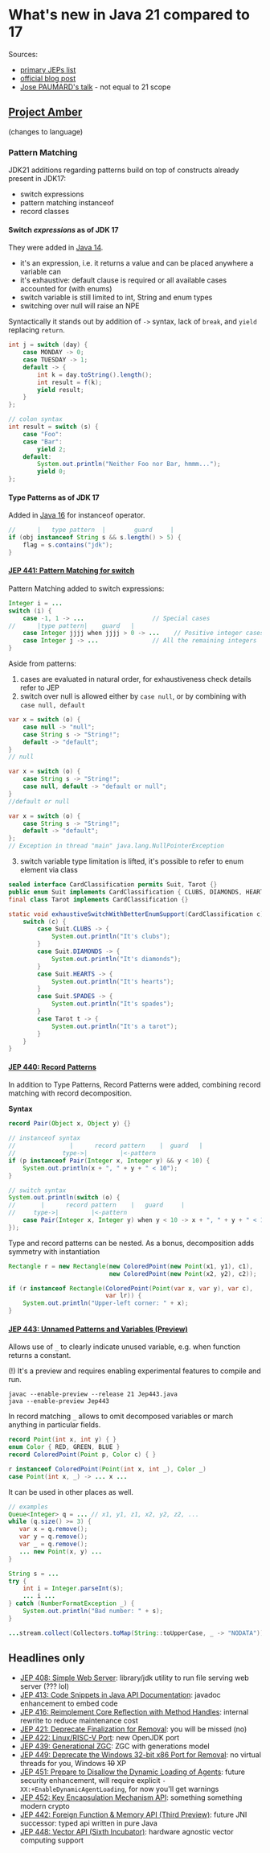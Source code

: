 # What's new in Java 21 compared to 17

Sources:
- [primary JEPs list](https://openjdk.org/projects/jdk/21/jeps-since-jdk-17)
- [official blog post](https://blogs.oracle.com/java/post/the-arrival-of-java-21)
- [Jose PAUMARD's talk](https://youtu.be/14RDbiF2a_o) - not equal to 21 scope

## [Project Amber](https://openjdk.org/projects/amber/)

(changes to language)

### Pattern Matching

JDK21 additions regarding patterns build on top of constructs already present in JDK17:
- switch expressions
- pattern matching instanceof
- record classes

#### Switch _expressions_ as of JDK 17

They were added in [Java 14](https://openjdk.org/jeps/361).

- it's an expression, i.e. it returns a value and can be placed anywhere a variable can
- it's exhaustive: default clause is required or all available cases accounted for (with enums)
- switch variable is still limited to int, String and enum types
- switching over null will raise an NPE

Syntactically it stands out by addition of `->` syntax, lack of `break`, and `yield` replacing `return`.

```java
int j = switch (day) {
    case MONDAY -> 0;
    case TUESDAY -> 1;
    default -> {
        int k = day.toString().length();
        int result = f(k);
        yield result;
    }
};

// colon syntax
int result = switch (s) {
    case "Foo":
    case "Bar":
        yield 2;
    default:
        System.out.println("Neither Foo nor Bar, hmmm...");
        yield 0;
};
```

#### Type Patterns as of JDK 17

Added in [Java 16](https://openjdk.org/jeps/394) for instanceof operator. 

```java
//      |   type pattern  |        guard     |
if (obj instanceof String s && s.length() > 5) {
    flag = s.contains("jdk");
}
```

#### [JEP 441: Pattern Matching for switch](https://openjdk.org/jeps/441)

Pattern Matching added to switch expressions:
```java
Integer i = ...
switch (i) {
    case -1, 1 -> ...                   // Special cases
//      |type pattern|    guard   |
    case Integer jjjj when jjjj > 0 -> ...    // Positive integer cases
    case Integer j -> ...               // All the remaining integers
}
```

Aside from patterns:
1. cases are evaluated in natural order, for exhaustiveness check details refer to JEP
2. switch over null is allowed either by `case null`, or by combining with `case null, default`
```java
var x = switch (o) {
    case null -> "null";
    case String s -> "String!";
    default -> "default";
}
// null

var x = switch (o) {
    case String s -> "String!";
    case null, default -> "default or null";
}
//default or null

var x = switch (o) {
    case String s -> "String!";
    default -> "default";
};
// Exception in thread "main" java.lang.NullPointerException
```
3. switch variable type limitation is lifted, it's possible to refer to enum element via class
```java
sealed interface CardClassification permits Suit, Tarot {}
public enum Suit implements CardClassification { CLUBS, DIAMONDS, HEARTS, SPADES }
final class Tarot implements CardClassification {}

static void exhaustiveSwitchWithBetterEnumSupport(CardClassification c) {
    switch (c) {
        case Suit.CLUBS -> {
            System.out.println("It's clubs");
        }
        case Suit.DIAMONDS -> {
            System.out.println("It's diamonds");
        }
        case Suit.HEARTS -> {
            System.out.println("It's hearts");
        }
        case Suit.SPADES -> {
            System.out.println("It's spades");
        }
        case Tarot t -> {
            System.out.println("It's a tarot");
        }
    }
}
```

#### [JEP 440: Record Patterns](https://openjdk.org/jeps/440)

In addition to Type Patterns, Record Patterns were added, combining record matching with record decomposition.

**Syntax**
```java
record Pair(Object x, Object y) {}

// instanceof syntax
//               |      record pattern    |  guard   |
//             type->|         |<-pattern
if (p instanceof Pair(Integer x, Integer y) && y < 10) {
    System.out.println(x + ", " + y + " < 10");
}

// switch syntax
System.out.println(switch (o) {
//       |      record pattern    |   guard     |
//     type->|         |<-pattern   
    case Pair(Integer x, Integer y) when y < 10 -> x + ", " + y + " < 10";
});
```
Type and record patterns can be nested. As a bonus, decomposition adds symmetry with instantiation
```java
Rectangle r = new Rectangle(new ColoredPoint(new Point(x1, y1), c1), 
                            new ColoredPoint(new Point(x2, y2), c2));

if (r instanceof Rectangle(ColoredPoint(Point(var x, var y), var c),
                           var lr)) {
    System.out.println("Upper-left corner: " + x);
}                            
```

#### [JEP 443: Unnamed Patterns and Variables (Preview)](https://openjdk.org/jeps/443)

Allows use of `_` to clearly indicate unused variable, e.g. when function returns a constant. 

(!) It's a preview and requires enabling experimental features to compile and run.

```shell
javac --enable-preview --release 21 Jep443.java
java --enable-preview Jep443
```

In record matching `_` allows to omit decomposed variables or march anything in particular fields.

```java
record Point(int x, int y) { }
enum Color { RED, GREEN, BLUE }
record ColoredPoint(Point p, Color c) { }

r instanceof ColoredPoint(Point(int x, int _), Color _)
case Point(int x, _) -> ... x ...
```

It can be used in other places as well. 
```java
// examples
Queue<Integer> q = ... // x1, y1, z1, x2, y2, z2, ...
while (q.size() >= 3) {
   var x = q.remove();
   var y = q.remove();
   var _ = q.remove();
   ... new Point(x, y) ...
}

String s = ...
try { 
    int i = Integer.parseInt(s);
    ... i ...
} catch (NumberFormatException _) { 
    System.out.println("Bad number: " + s);
}

...stream.collect(Collectors.toMap(String::toUpperCase, _ -> "NODATA"))
```
## Headlines only

- [JEP 408: Simple Web Server](https://openjdk.org/jeps/408): 
library/jdk utility to run file serving web server (??? lol)
- [JEP 413: Code Snippets in Java API Documentation](https://openjdk.org/jeps/413): javadoc enhancement to embed code
- [JEP 416: Reimplement Core Reflection with Method Handles](https://openjdk.org/jeps/416):
internal rewrite to reduce maintenance cost
- [JEP 421: Deprecate Finalization for Removal](https://openjdk.org/jeps/421): you will be missed (no)
- [JEP 422: Linux/RISC-V Port](https://openjdk.org/jeps/422): new OpenJDK port
- [JEP 439: Generational ZGC](https://openjdk.org/jeps/439): ZGC with generations model
- [JEP 449: Deprecate the Windows 32-bit x86 Port for Removal](https://openjdk.org/jeps/449): 
no virtual threads for you, Windows ~~10~~ XP 
- [JEP 451: Prepare to Disallow the Dynamic Loading of Agents](https://openjdk.org/jeps/451): 
future security enhancement, will require explicit `-XX:+EnableDynamicAgentLoading`, for now you'll get warnings
- [JEP 452: Key Encapsulation Mechanism API](https://openjdk.org/jeps/452): something something modern crypto
- [JEP 442: Foreign Function & Memory API (Third Preview)](https://openjdk.org/jeps/442): 
future JNI successor: typed api written in pure Java
- [JEP 448: Vector API (Sixth Incubator)](https://openjdk.org/jeps/448): 
hardware agnostic vector computing support
